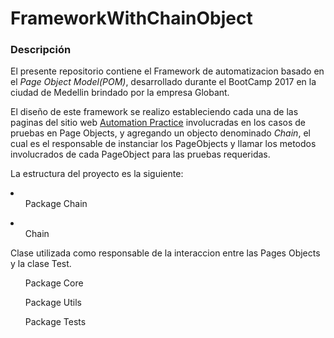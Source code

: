 # FrameworkWithChainObject
<h3>Descripción</h3>
<p>El presente repositorio contiene el Framework de automatizacion basado en el <i>Page Object Model(POM)</i>, desarrollado durante el BootCamp 2017 en la ciudad de Medellin brindado por la empresa Globant.</p>

<p>El diseño de este framework se realizo estableciendo cada una de las paginas del sitio web <a href="http://automationpractice.com">Automation Practice</a> involucradas en los casos de pruebas en Page Objects, y agregando un objecto denominado <i>Chain</i>, el cual es el responsable de instanciar los PageObjects y llamar los metodos involucrados de cada PageObject para las pruebas requeridas. </p>

<p>La estructura del proyecto es la siguiente:</p>
<li>
<ul>Package Chain</ul>
  <li>
	<ul>Chain</ul>
	<p>Clase utilizada como responsable de la interaccion entre las Pages Objects y la clase Test.</p>
</li>
<ul>Package Core</ul>

<ul>Package Utils</ul>

<ul>Package Tests</ul>

</li>
